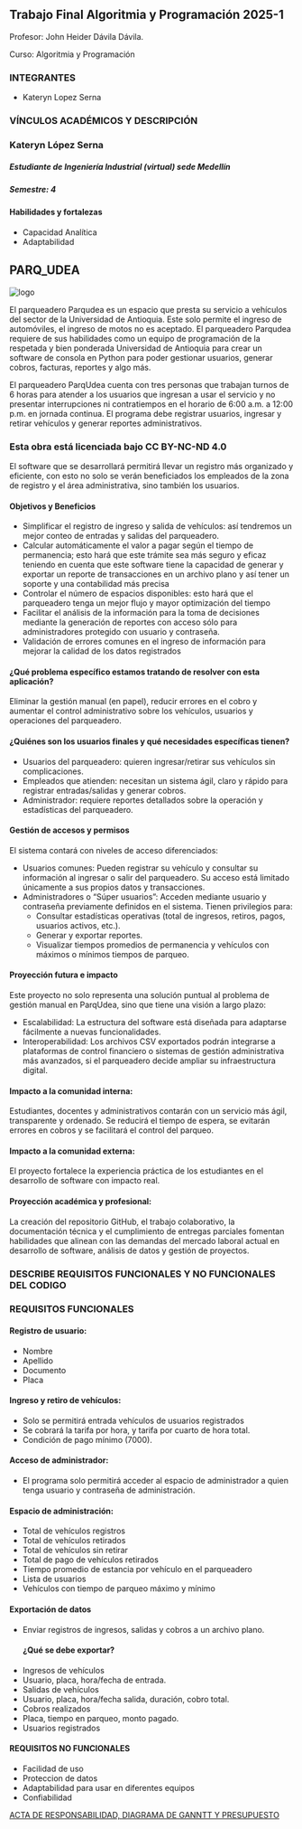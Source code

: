 ## Trabajo Final Algoritmia y Programación 2025-1
Profesor: John Heider Dávila Dávila.

Curso: Algoritmia y Programación

### INTEGRANTES
* Kateryn Lopez Serna


### VÍNCULOS ACADÉMICOS Y DESCRIPCIÓN

### Kateryn López Serna
##### Estudiante de Ingeniería Industrial (virtual) sede Medellín
##### Semestre: 4

#### Habilidades y fortalezas
* Capacidad Analítica
* Adaptabilidad

## PARQ_UDEA

![logo]()

El parqueadero Parqudea es un espacio que presta su servicio a vehículos del sector de la Universidad de Antioquia. Este solo permite el ingreso de automóviles, el ingreso de motos no es aceptado. El parqueadero Parqudea requiere de sus habilidades como un equipo de programación de la respetada y bien ponderada Universidad de Antioquia para crear un software de consola en Python para poder gestionar usuarios, generar cobros, facturas, reportes y algo más.

El parqueadero ParqUdea cuenta con tres personas que trabajan turnos de 6 horas para atender a los usuarios que ingresan a usar el servicio y no presentar interrupciones ni contratiempos en el horario de 6:00 a.m. a 12:00 p.m. en jornada continua. El programa debe registrar usuarios, ingresar y retirar vehículos y generar reportes administrativos. 


### Esta obra está licenciada bajo CC BY-NC-ND 4.0
El software que se desarrollará permitirá llevar un registro más organizado y eficiente, con esto no solo se verán beneficiados los empleados de la zona de registro y el área administrativa, sino también los usuarios.

#### Objetivos y Beneficios
*	Simplificar el registro de ingreso y salida de vehículos: así tendremos un mejor conteo de entradas y salidas del parqueadero.
*	Calcular automáticamente el valor a pagar según el tiempo de permanencia; esto hará que este trámite sea más seguro y eficaz teniendo en cuenta que este software tiene la capacidad de generar y exportar un reporte de transacciones en un archivo plano y así tener un soporte y una contabilidad más precisa 
*	Controlar el número de espacios disponibles:  esto hará que el parqueadero tenga un mejor flujo y mayor optimización del tiempo
*	Facilitar el análisis de la información para la toma de decisiones mediante la generación de reportes con acceso sólo para administradores protegido con usuario y contraseña.
*	Validación de errores comunes en el ingreso de información para mejorar la calidad de los datos registrados

#### ¿Qué problema específico estamos tratando de resolver con esta aplicación?
Eliminar la gestión manual (en papel), reducir errores en el cobro y aumentar el control administrativo sobre los vehículos, usuarios y operaciones del parqueadero.

#### ¿Quiénes son los usuarios finales y qué necesidades específicas tienen?
* Usuarios del parqueadero: quieren ingresar/retirar sus vehículos sin complicaciones.
* Empleados que atienden: necesitan un sistema ágil, claro y rápido para registrar entradas/salidas y generar cobros.
* Administrador: requiere reportes detallados sobre la operación y estadísticas del parqueadero.

#### Gestión de accesos y permisos
El sistema contará con niveles de acceso diferenciados:
* Usuarios comunes: Pueden registrar su vehículo y consultar su información al ingresar o salir del parqueadero. Su acceso está limitado únicamente a sus propios datos y transacciones.
* Administradores o “Súper usuarios”: Acceden mediante usuario y contraseña previamente definidos en el sistema. Tienen privilegios para:
    * Consultar estadísticas operativas (total de ingresos, retiros, pagos, usuarios activos, etc.).
    * Generar y exportar reportes.
    * Visualizar tiempos promedios de permanencia y vehículos con máximos o mínimos tiempos de parqueo.

#### Proyección futura e impacto
Este proyecto no solo representa una solución puntual al problema de gestión manual en ParqUdea, sino que tiene una visión a largo plazo:
* Escalabilidad: La estructura del software está diseñada para adaptarse fácilmente a nuevas funcionalidades.
* Interoperabilidad: Los archivos CSV exportados podrán integrarse a plataformas de control financiero o sistemas de gestión administrativa más avanzados, si el parqueadero decide ampliar su infraestructura digital.

#### Impacto a la comunidad interna:
Estudiantes, docentes y administrativos contarán con un servicio más ágil, transparente y ordenado. Se reducirá el tiempo de espera, se evitarán errores en cobros y se facilitará el control del parqueo.

#### Impacto a la comunidad externa:
El proyecto fortalece la experiencia práctica de los estudiantes en el desarrollo de software con impacto real.

#### Proyección académica y profesional:
La creación del repositorio GitHub, el trabajo colaborativo, la documentación técnica y el cumplimiento de entregas parciales fomentan habilidades que alinean con las demandas del mercado laboral actual en desarrollo de software, análisis de datos y gestión de proyectos.


### DESCRIBE REQUISITOS FUNCIONALES Y NO FUNCIONALES DEL CODIGO

### REQUISITOS FUNCIONALES 

#### Registro de usuario:
* Nombre
* Apellido
* Documento
* Placa

#### Ingreso y retiro de vehículos:
* Solo se permitirá entrada vehículos de usuarios registrados
* Se cobrará la tarifa por hora, y tarifa por cuarto de hora total.
* Condición de pago mínimo (7000).

#### Acceso de administrador: 
* El programa solo permitirá acceder al espacio de administrador a quien tenga usuario y contraseña de administración.

#### Espacio de administración:
* Total de vehículos registros
* Total de vehículos retirados
* Total de vehículos sin retirar
* Total de pago de vehículos retirados
* Tiempo promedio de estancia por vehículo en el parqueadero
* Lista de usuarios
* Vehículos con tiempo de parqueo máximo y mínimo

#### Exportación de datos
* Enviar registros de ingresos, salidas y cobros a un archivo plano.
  #### ¿Qué se debe exportar?
* Ingresos de vehículos
* Usuario, placa, hora/fecha de entrada.
* Salidas de vehículos
* Usuario, placa, hora/fecha salida, duración, cobro total.
* Cobros realizados
* Placa, tiempo en parqueo, monto pagado.
* Usuarios registrados


#### REQUISITOS NO FUNCIONALES 
* Facilidad de uso
* Proteccion de datos
* Adaptabilidad para usar en diferentes equipos
* Confiabilidad


[ACTA DE RESPONSABILIDAD, DIAGRAMA DE GANNTT Y PRESUPUESTO](https://github.com/Alexandra-vasquez/Trabajo-final-_1/blob/main/ACTA%20DE%20RESPONSABILIDAD.pdf)


